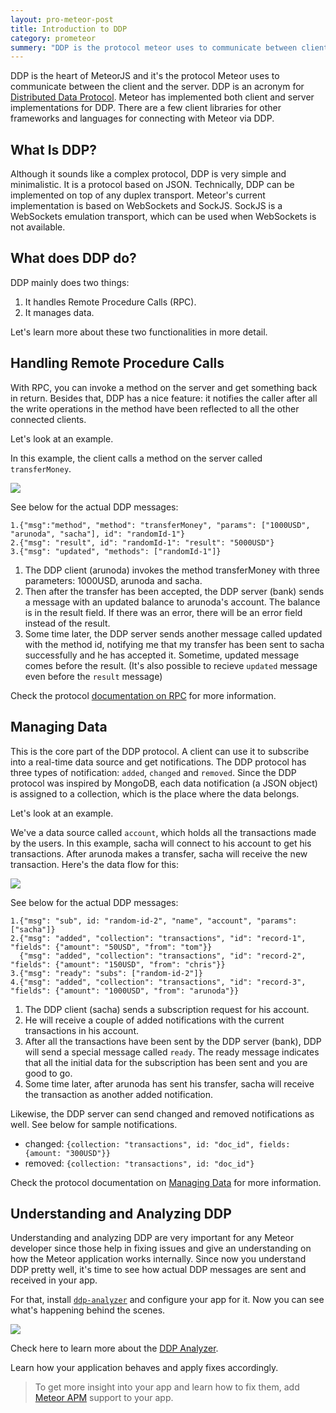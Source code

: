 ```yaml
---
layout: pro-meteor-post
title: Introduction to DDP
category: prometeor
summery: "DDP is the protocol meteor uses to communicate between client and the server. If you know how to understand DDP, it is very easy to debug your app and fix hard to solve issues. This is an introduction to DDP."
---
```


DDP is the heart of MeteorJS and it's the protocol Meteor uses to communicate between the client and the server. DDP is an acronym for [Distributed Data Protocol](https://github.com/meteor/meteor/blob/devel/packages/livedata/DDP.md). Meteor has implemented both client and server implementations for DDP. There are a few client libraries for other frameworks and languages for connecting with Meteor via DDP.

## What Is DDP?

Although it sounds like a complex protocol, DDP is very simple and minimalistic. It is a protocol based on JSON. Technically, DDP can be implemented on top of any duplex transport. Meteor's current implementation is based on WebSockets and SockJS. SockJS is a WebSockets emulation transport, which can be used when WebSockets is not available.

## What does DDP do?

DDP mainly does two things:

1. It handles Remote Procedure Calls (RPC).
2. It manages data.

Let's learn more about these two functionalities in more detail.

## Handling Remote Procedure Calls

With RPC, you can invoke a method on the server and get something back in return. Besides that, DDP has a nice feature: it notifies the caller after all the write operations in the method have been reflected to all the other connected clients.

Let's look at an example.

In this example, the client calls a method on the server called `transferMoney`.

![](https://i.cloudup.com/2fLpc3NA3a.png)

See below for the actual DDP messages:

    1.{"msg":"method", "method": "transferMoney", "params": ["1000USD", "arunoda", "sacha"], id": "randomId-1"}
    2.{"msg": "result", id": "randomId-1": "result": "5000USD"}
    3.{"msg": "updated", "methods": ["randomId-1"]}

1. The DDP client (arunoda) invokes the method transferMoney with three parameters: 1000USD, arunoda and sacha.
2. Then after the transfer has been accepted, the DDP server (bank) sends a message with an updated balance to arunoda's account. The balance is in the result field. If there was an error, there will be an error field instead of the result.
3. Some time later, the DDP server sends another message called updated with the method id, notifying me that my transfer has been sent to sacha successfully and he has accepted it. Sometime, updated message comes before the result. (It's also possible to recieve `updated` message even before the `result` message)

Check the protocol [documentation on RPC](https://github.com/meteor/meteor/blob/devel/packages/livedata/DDP.md#remote-procedure-calls) for more information.

## Managing Data

This is the core part of the DDP protocol. A client can use it to subscribe into a real-time data source and get notifications. The DDP protocol has three types of notification: `added`, `changed` and `removed`. Since the DDP protocol was inspired by MongoDB, each data notification (a JSON object) is assigned to a collection, which is the place where the data belongs.

Let's look at an example.

We've a data source called `account`, which holds all the transactions made by the users. In this example, sacha will connect to his account to get his transactions. After arunoda makes a transfer, sacha will receive the new transaction. Here's the data flow for this:

![](https://i.cloudup.com/36TF0RmTLM.png)

See below for the actual DDP messages:

    1.{"msg": "sub", id: "random-id-2", "name", "account", "params": ["sacha"]}
    2.{"msg": "added", "collection": "transactions", "id": "record-1", "fields": {"amount": "50USD", "from": "tom"}}
      {"msg": "added", "collection": "transactions", "id": "record-2", "fields": {"amount": "150USD", "from": "chris"}}
    3.{"msg": "ready": "subs": ["random-id-2"]}
    4.{"msg": "added", "collection": "transactions", "id": "record-3", "fields": {"amount": "1000USD", "from": "arunoda"}}

1. The DDP client (sacha) sends a subscription request for his account.
2. He will receive a couple of added notifications with the current transactions in his account.
3. After all the transactions have been sent by the DDP server (bank), DDP will send a special message called `ready`. The ready message indicates that all the initial data for the subscription has been sent and you are good to go.
4. Some time later, after arunoda has sent his transfer, sacha will receive the transaction as another added notification.

Likewise, the DDP server can send changed and removed notifications as well. See below for sample notifications.

* changed: `{collection: "transactions", id: "doc_id", fields: {amount: "300USD"}}`
* removed: `{collection: "transactions", id: "doc_id"}`

Check the protocol documentation on [Managing Data](https://github.com/meteor/meteor/blob/devel/packages/livedata/DDP.md#managing-data) for more information.

## Understanding and Analyzing DDP

Understanding and analyzing DDP are very important for any Meteor developer since those help in fixing issues and give an understanding on how the Meteor application works internally. Since now you understand DDP pretty well, it's time to see how actual DDP messages are sent and received in your app.

For that, install [`ddp-analyzer`](http://meteorhacks.com/discover-meteor-ddp-in-realtime.html) and configure your app for it. Now you can see what's happening behind the scenes.

[![](https://i.cloudup.com/IsUVXUOspa.png)](http://meteorhacks.com/discover-meteor-ddp-in-realtime.html)

Check here to learn more about the [DDP Analyzer](http://meteorhacks.com/discover-meteor-ddp-in-realtime.html).

Learn how your application behaves and apply fixes accordingly. 

> To get more insight into your app and learn how to fix them, add [Meteor APM](https://meteorapm.com/) support to your app.
